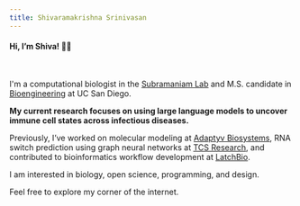```yaml
---
title: Shivaramakrishna Srinivasan
---
```


<h4 class="font-classic italic font-bold">Hi, I’m Shiva! <span class="not-italic pl-4">👋🏼</span></h4>
<br>

I'm a computational biologist in the [Subramaniam Lab](https://genome.ucsd.edu/) and M.S. candidate in [Bioengineering](http://be.ucsd.edu) at UC San Diego. 

**My current research focuses on using large language models to uncover immune cell states across infectious diseases.**

Previously, I’ve worked on molecular modeling at [Adaptyv Biosystems](https://www.adaptyvbio.com/), RNA switch prediction using graph neural networks at [TCS Research](https://www.tcs.com/what-we-do/research), and contributed to bioinformatics workflow development at [LatchBio](https://latch.bio/). 

I am interested in biology, open science, programming, and design.

Feel free to explore my corner of the internet.

<br>


<!-- You can reach me at ```s5srinivasan@ucsd.edu``` or ```shivaramakrishna.srinivasan@gmail.com``` -->
